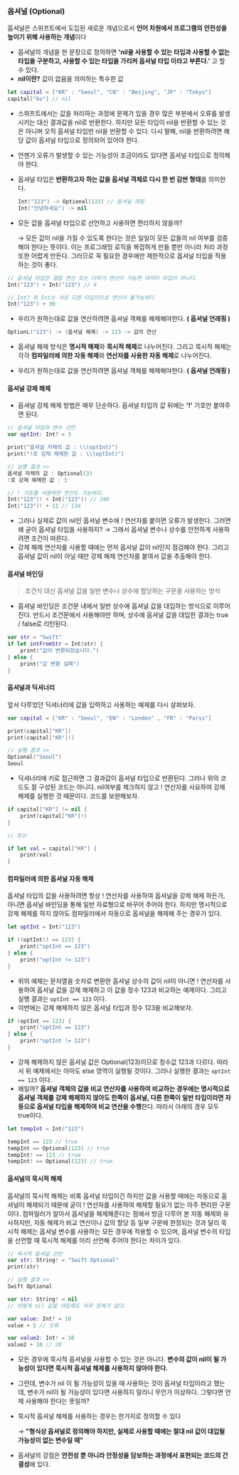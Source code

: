 ### 옵셔널 (Optional)

옵셔널은 스위프트에서 도입된 새로운 개념으로서 **언어 차원에서 프로그램의 안전성을 높이기 위해 사용하는 개념**이다

- 옵셔널의 개념을 한 문장으로 정의하면 **'nil을 사용할 수 있는 타입과 사용할 수 없는 타입을 구분하고, 사용할 수 있는 타입을 가리켜 옵셔널 타입 이라고 부른다.'** 고 할 수 있다.
- **nil이란?**  값이 없음을 의미하는 특수한 값

```swift
let capital = ["KR" : "Seoul", "CN" : "Beijing", "JP" : "Tokyo"]
capital["ko"] // nil
```

- 스위프트에서는 값을 처리하는 과정에 문제가 있을 경우 많은 부분에서 오류를 발생시키는 대신 결과값을 nil로 반환한다. 하지만 모든 타입이 nil을 반환할 수 있는 것은 아니며 오직 옵셔널 타입만 nil을 반환할 수 있다. 다시 말해, nil을 반환하려면 해당 값이 옵셔널 타입으로 정의되어 있어야 한다. 

- 언젠가 오류가 발생할 수 있는 가능성이 조금이라도 있다면 옵셔널 타입으로 정의해야 한다.

- 옵셔널 타입은 **반환하고자 하는 값을 옵셔널 객체로 다시 한 번 감싼 형태**를 의미한다.

  ```swift
  Int("123") -> Optional(123) // 옵셔널 래핑
  Int("안녕하세요") -> nil
  ```

- 모든 값을 옵셔널 타입으로 선언하고 사용하면 편리하지 않을까?

  → 모든 값이 nil을 가질 수 있도록 한다는 것은 일일이 모든 값들의 nil 여부를 검증해야 한다는 뜻이다. 이는 프로그래밍 로직을 복잡하게 만들 뿐만 아니라 처리 과정 또한 어렵게 만든다. 그러므로 꼭 필요한 경우에만 제한적으로 옵셔널 타입을 적용하는 것이 좋다.

```swift
// 옵셔널 타입은 결합 연산 또는 더하기 연산이 가능한 데이터 타입이 아니다.
Int("123") + Int("123") // X

// Int? 와 Int는 서로 다른 타입이므로 연산이 불가능하다
Int("123") + 30
```

- 우리가 원하는대로 값을 연산하려면 옵셔널 객체를 해제해야한다. **( 옵셔널 언래핑 )**

```swift
OptionL("123") -> (옵셔널 해제) -> 123 -> 값의 연산
```

- 옵셔널 해제 방식은 **명시적 해제**와 **묵시적 해제**로 나누어진다. 그리고 묵시적 해제는 각각 **컴파일러에 의한 자동 해제**와 **연산자를 사용한 자동 해제**로 나누어진다.

- 우리가 원하는대로 값을 연산하려면 옵셔널 객체를 해제해야한다. **( 옵셔널 언래핑 )**

#### 옵셔널 강제 해제

- 옵셔널 강제 해제 방법은 매우 단순하다. 옵셔널 타입의 값 뒤에는 **'!'** 기호만 붙여주면 된다.

```swift
// 옵셔널 타입의 변수 선언
var optInt: Int? = 3

print("옵셔널 자체의 값 : \\(optInt)")
print("!로 강제 해제한 값 : \\(optInt)")

// 실행 결과 >>
옵셔널 자체의 값 : Optional(3)
!로 강제 해제한 값 : 3

// ! 기호를 사용하면 연산도 가능하다.
Int("123")! + Int("123")! // 246
Int("123")! + 11 // 134
```

- 그러나 실제로 값이 nil인 옵셔널 변수에 ! 연산자를 붙이면 오류가 발생한다. 그러면 왜 굳이 옵셔널 타입을 사용하지? → 그래서 옵셔널 변수나 상수를 안전하게 사용하려면 조건이 따른다.
- 강제 해제 연산자를 사용할 때에는 먼저 옵셔널 값이 nil인지 점검해야 한다. 그리고 옵셔널 값이 nil이 아닐 때만 강제 해제 연산자를 붙여서 값을 추출해야 한다.

#### 옵셔널 바인딩

> 조건식 대신 옵셔널 값을 일반 변수나 상수에 할당하는 구문을 사용하는 방식

- 옵셔널 바인딩은 조건문 내에서 일반 상수에 옵셔널 값을 대입하는 방식으로 이루어진다. 반드시 조건문에서 사용해야만 하며, 상수에 옵셔널 값을 대입한 결과는 true / false로 리턴된다.

```swift
var str = "Swift"
if let intFromStr = Int(str) {
	print("값이 변환되었습니다.")
} else {
	print("값 변환 실패")
}
```

#### 옵셔널과 딕셔너리

앞서 다루었던 딕셔너리에 값을 입력하고 사용하는 예제를 다시 살펴보자.

```swift
var capital = ["KR" : "Seoul", "EN" : "London" , "FR" : "Paris"]

print(capital["KR"])
print(capital["KR"]!)

// 실행 결과 >>
Optional("Seoul")
Seoul
```

- 딕셔너리에 키로 접근하면 그 결과값이 옵셔널 타입으로 반환된다. 그러나 위의 코드도 잘 구성된 코드는 아니다. nil여부를 체크하지 않고 ! 연산자를 사요하여 강제 해제를 실행한 것 때문이다. 코드를 보완해보자.

```swift
if capital["KR"] != nil {
	print(capital["KR"]!)
}

// 또는

if let val = capital["KR"] {
	print(val)
}
```

#### 컴파일러에 의한 옵셔널 자동 해제

옵셔널 타입의 값을 사용하려면 항상 ! 연산자를 사용하여 옵셔널을 강제 해제 하든가, 아니면 옵셔널 바인딩을 통해 일반 자료형으로 바꾸어 주어야 한다. 하지만 명시적으로 강제 해제를 하지 않아도 컴파일러에서 자동으로 옵셔널을 해제해 주는 경우가 있다.

```swift
let optInt = Int("123")

if ((optInt!) == 123) {
	print("optInt == 123")
} else {
	print("optInt != 123")
}
```

- 위의 예제는 문자열을 숫자로 변환한 옵셔널 상수의 값이 nil이 아니면 ! 연산자를 사용하여 옵셔널 값을 강제 해제하고 이 값을 정수 123과 비교하는 예제이다. 그리고 실행 결과는 `optInt == 123` 이다.
- 이번에는 강제 해제하지 않은 옵셔널 타입과 정수 123을 비교해보자.

```swift
if (optInt == 123) {
	print("optInt == 123")
} else {
	print("optInt != 123")
}
```

- 강제 해제하지 않은 옵셔널 값은 Optional(123)이므로 정수값 123과 다르다. 따라서 위 예제에서는 아마도 else 영역이 실행될 것이다. 그러나 실행한 결과는 `optInt == 123` 이다.
- 왜일까? **옵셔널 객체의 값을 비교 연산자를 사용하여 비교하는 경우에는 명시적으로 옵셔널 객체를 강제 해제하지 않아도 한쪽이 옵셔널, 다른 한쪽이 일반 타입이라면 자동으로 옵셔널 타입을 해제하여 비교 연산을 수행**한다. 따라서 아래의 경우 모두 true이다.

```swift
let tempInt = Int("123")

tempInt == 123 // true
tempInt == Optional(123) // true
tempInt! == 123 // true
tempInt! == Optional(123) // true
```

#### 옵셔널의 묵시적 해제

옵셔널의 묵시적 해제는 비록 옵셔널 타입이긴 하지만 값을 사용할 때에는 자동으로 옵셔널이 해제되기 때문에 굳이 ! 연산자를 사용하여 해제할 필요가 없는 아주 편리한 구문이다. 컴파일러가 알아서 옵셔널을 해제해준다는 점에서 방금 다루어 본 자동 해제와 유사하지만, 자동 해제가 비교 연산이나 값의 할당 등 일부 구문에 한정되는 것과 달리 묵시적 해제는 옵셔널 변수를 사용하는 모든 경우에 적용할 수 있으며, 옵셔널 변수의 타입을 선언할 때 묵시적 해제를 미리 선언해 주어야 한다는 차이가 있다. 

```swift
// 묵시적 옵셔널 선언
var str: String! = "Swift Optional"
print(str)

// 실행 결과 >>
Swift Optional

var str: String! = nil
// 이렇게 nil 값을 대입해도 아무 문제가 없다.

var value: Int? = 10
value + 5 // 오류

var value2: Int! = 10
value2 + 10 // 20
```

- 모든 경우에 묵시적 옵셔널을 사용할 수 있는 것은 아니다. **변수의 값이 nil이 될 가능성이 있다면 묵시적 옵셔널 해제를 사용하지 않아야 한다.**

- 그런데, 변수가 nil 이 될 가능성이 있을 때 사용하는 것이 옵셔널 타입이라고 했는데, 변수가 nil이 될 가능성이 있다면 사용하지 말라니 무언가 이상하다. 그렇다면 언제 사용해야 한다는 뜻일까?

- 묵시적 옵셔널 해제를 사용하는 경우는 한가지로 정의할 수 있다

  → **"형식상 옵셔널로 정의해야 하지만, 실제로 사용할 때에는 절대 nil 값이 대입될 가능성이 없는 변수일 때"**

- 옵셔널의 강점은 **안전성 뿐 아니라 안정성을 담보하는 과정에서 표현되는 코드의 간결성**에 있다.

